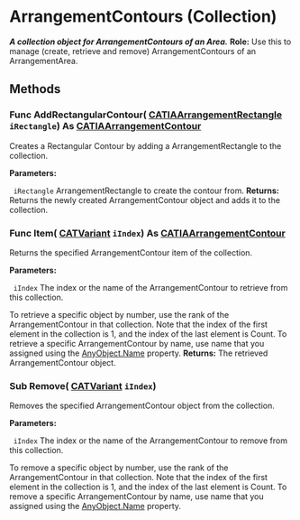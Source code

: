 # ArrangementContours (Collection)

**_A collection object for ArrangementContours of an Area._**
**Role:** Use this to manage (create, retrieve and remove) ArrangementContours of an ArrangementArea.

## Methods

### Func **AddRectangularContour**( [CATIAArrangementRectangle](../CATArrangementInterfaces/interface_ArrangementRectangle_84792.md)  `iRectangle`) As [CATIAArrangementContour](../CATArrangementInterfaces/interface_ArrangementContour_70746.md)

Creates a Rectangular Contour by adding a ArrangementRectangle to the collection.

**Parameters:**

` iRectangle`      ArrangementRectangle to create the contour from.
**Returns:**      Returns the newly created ArrangementContour object and adds it to the collection.  
### Func **Item**( [CATVariant](../System/typedef_CATVariant_20656.md)  `iIndex`) As [CATIAArrangementContour](../CATArrangementInterfaces/interface_ArrangementContour_70746.md)

Returns the specified ArrangementContour item of the collection.

**Parameters:**

` iIndex`      The index or the name of the ArrangementContour to retrieve from this collection.

To retrieve a specific object by number, use the rank of the ArrangementContour in that collection.
Note that the index of the first element in the collection is 1, and the index of the last element is Count.
To retrieve a specific ArrangementContour by name, use name that you assigned using the
[AnyObject.Name](../System/interface_AnyObject_17321.htm#Name) property.  **Returns:**      The retrieved ArrangementContour object.  
### Sub **Remove**( [CATVariant](../System/typedef_CATVariant_20656.md)  `iIndex`)

Removes the specified ArrangementContour object from the collection.

**Parameters:**

` iIndex`      The index or the name of the ArrangementContour to remove from this collection.

To remove a specific object by number, use the rank of the ArrangementContour in that collection.
Note that the index of the first element in the collection is 1, and the index of the last element is Count.
To remove a specific ArrangementContour by name, use name that you assigned using the
[AnyObject.Name](../System/interface_AnyObject_17321.htm#Name) property.